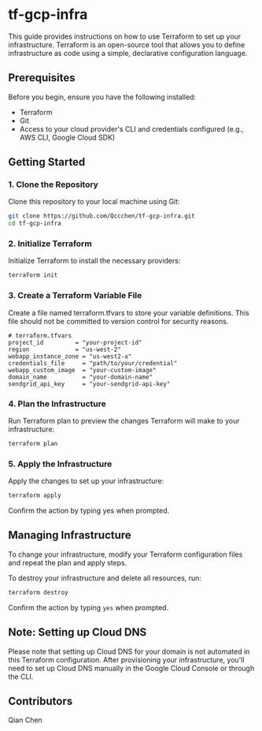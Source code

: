 # tf-gcp-infra

This guide provides instructions on how to use Terraform to set up your infrastructure. Terraform is an open-source tool that allows you to define infrastructure as code using a simple, declarative configuration language.

## Prerequisites

Before you begin, ensure you have the following installed:

- Terraform
- Git
- Access to your cloud provider's CLI and credentials configured (e.g., AWS CLI, Google Cloud SDK)

## Getting Started

### 1. Clone the Repository

Clone this repository to your local machine using Git:

```bash
git clone https://github.com/Qccchen/tf-gcp-infra.git
cd tf-gcp-infra
```

### 2. Initialize Terraform

Initialize Terraform to install the necessary providers:

```bash
terraform init
```

### 3. Create a Terraform Variable File

Create a file named terraform.tfvars to store your variable definitions. This file should not be committed to version control for security reasons.

```hcl
# terraform.tfvars
project_id         = "your-project-id"
region             = "us-west-2"
webapp_instance_zone = "us-west2-a"
credentials_file     = "path/to/your/credential"
webapp_custom_image  = "your-custom-image"
domain_name          = "your-domain-name"
sendgrid_api_key     = "your-sendgrid-api-key"
```

### 4. Plan the Infrastructure

Run Terraform plan to preview the changes Terraform will make to your infrastructure:

```bash
terraform plan
```

### 5. Apply the Infrastructure

Apply the changes to set up your infrastructure:

```bash
terraform apply
```

Confirm the action by typing yes when prompted.

## Managing Infrastructure

To change your infrastructure, modify your Terraform configuration files and repeat the plan and apply steps.

To destroy your infrastructure and delete all resources, run:

```bash
terraform destroy
```

Confirm the action by typing `yes` when prompted.

## Note: Setting up Cloud DNS

Please note that setting up Cloud DNS for your domain is not automated in this Terraform configuration. After provisioning your infrastructure, you'll need to set up Cloud DNS manually in the Google Cloud Console or through the CLI.

## Contributors

Qian Chen

